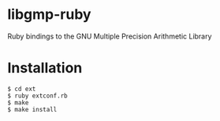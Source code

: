libgmp-ruby
===========

Ruby bindings to the GNU Multiple Precision Arithmetic Library

Installation
============

    $ cd ext
    $ ruby extconf.rb
    $ make
    $ make install
